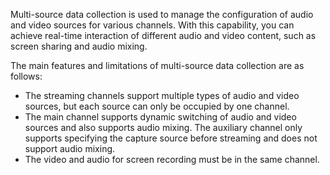 Multi-source data collection is used to manage the configuration of audio and video sources for various channels. With this capability, you can achieve real-time interaction of different audio and video content, such as screen sharing and audio mixing.

The main features and limitations of multi-source data collection are as follows:
- The streaming channels support multiple types of audio and video sources, but each source can only be occupied by one channel.
- The main channel supports dynamic switching of audio and video sources and also supports audio mixing. The auxiliary channel only supports specifying the capture source before streaming and does not support audio mixing.
- The video and audio for screen recording must be in the same channel.



